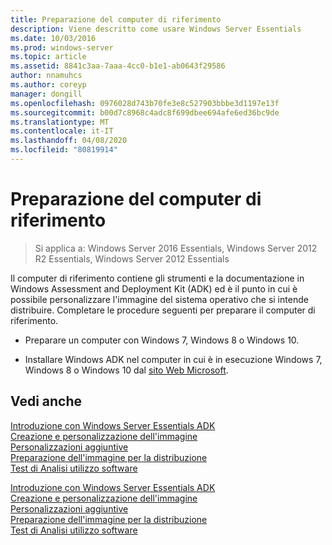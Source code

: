 ```yaml
---
title: Preparazione del computer di riferimento
description: Viene descritto come usare Windows Server Essentials
ms.date: 10/03/2016
ms.prod: windows-server
ms.topic: article
ms.assetid: 8841c3aa-7aaa-4cc0-b1e1-ab0643f29586
author: nnamuhcs
ms.author: coreyp
manager: dongill
ms.openlocfilehash: 0976028d743b70fe3e8c527903bbbe3d1197e13f
ms.sourcegitcommit: b00d7c8968c4adc8f699dbee694afe6ed36bc9de
ms.translationtype: MT
ms.contentlocale: it-IT
ms.lasthandoff: 04/08/2020
ms.locfileid: "80819914"
---
```

# <a name="prepare-the-technician-computer"></a>Preparazione del computer di riferimento

>Si applica a: Windows Server 2016 Essentials, Windows Server 2012 R2 Essentials, Windows Server 2012 Essentials

Il computer di riferimento contiene gli strumenti e la documentazione in Windows Assessment and Deployment Kit (ADK) ed è il punto in cui è possibile personalizzare l'immagine del sistema operativo che si intende distribuire. Completare le procedure seguenti per preparare il computer di riferimento.  
  
-   Preparare un computer con Windows 7, Windows 8 o Windows 10.  
  
-   Installare Windows ADK nel computer in cui è in esecuzione Windows 7, Windows 8 o Windows 10 dal [sito Web Microsoft](https://go.microsoft.com/fwlink/?LinkID=248647).  
  
## <a name="see-also"></a>Vedi anche  

 [Introduzione con Windows Server Essentials ADK](Getting-Started-with-the-Windows-Server-Essentials-ADK.md)   
 [Creazione e personalizzazione dell'immagine](Creating-and-Customizing-the-Image.md)   
 [Personalizzazioni aggiuntive](Additional-Customizations.md)   
 [Preparazione dell'immagine per la distribuzione](Preparing-the-Image-for-Deployment.md)   
 [Test di Analisi utilizzo software](Testing-the-Customer-Experience.md)

 [Introduzione con Windows Server Essentials ADK](../install/Getting-Started-with-the-Windows-Server-Essentials-ADK.md)   
 [Creazione e personalizzazione dell'immagine](../install/Creating-and-Customizing-the-Image.md)   
 [Personalizzazioni aggiuntive](../install/Additional-Customizations.md)   
 [Preparazione dell'immagine per la distribuzione](../install/Preparing-the-Image-for-Deployment.md)   
 [Test di Analisi utilizzo software](../install/Testing-the-Customer-Experience.md)

